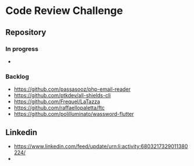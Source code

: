 # Code Review Challenge

## Repository

### In progress

- 

### Backlog

- https://github.com/passasooz/php-email-reader
- https://github.com/ptkdev/all-shields-cli
- https://github.com/Frequel/LaTazza
- https://github.com/raffaellopaletta/ftc
- https://github.com/polilluminato/wassword-flutter

## Linkedin

- https://www.linkedin.com/feed/update/urn:li:activity:6803217329011380224/
- 
